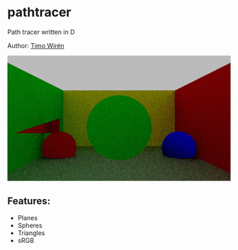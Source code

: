 # pathtracer
Path tracer written in D

Author: [Timo Wirén](http://twiren.kapsi.fi)

![Screenshot](/screenshot.jpg)

## Features:

 - Planes
 - Spheres
 - Triangles
 - sRGB

